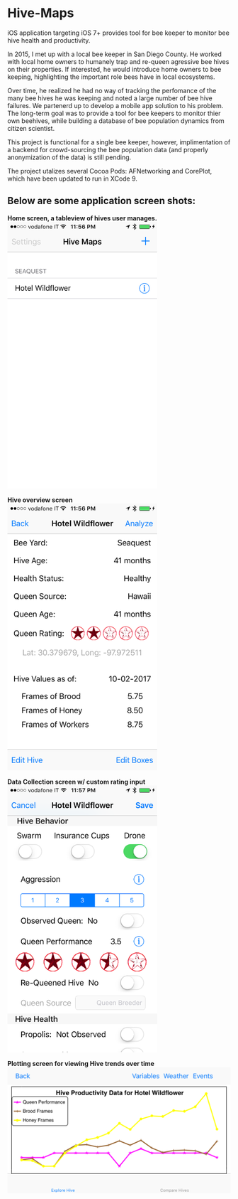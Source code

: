 # Hive-Maps
iOS application targeting iOS 7+ provides tool for bee keeper to monitor bee hive health and productivity. 

In 2015, I met up with a local bee keeper in San Diego County. He worked with local home owners to humanely trap and re-queen agressive
bee hives on their properties. If interested, he would introduce home owners to bee keeping, highlighting the important role bees have
in local ecosystems. 
  
Over time, he realized he had no way of tracking the perfomance of the many bee hives he was keeping and noted a large number of bee hive
failures. We partenerd up to develop a mobile app solution to his problem. The long-term goal was to provide a tool for bee keepers to 
monitor thier own beehives, while building a database of bee population dynamics from citizen scientist. 

This project is functional for a single bee keeper, however, implimentation of a backend for crowd-sourcing the bee population data 
(and properly anonymization of the data) is still pending. 

The project utalizes several Cocoa Pods: AFNetworking and CorePlot, which have been updated to run in XCode 9. 
  
## Below are some application screen shots:  
  
**Home screen, a tableview of hives user manages.**    
<img src="https://github.com/ByronAnalytics/Hive-Maps/blob/Plotting/IMG_1981.PNG" height="600" />  
   
**Hive overview screen**  
<img src="https://github.com/ByronAnalytics/Hive-Maps/blob/Plotting/IMG_1983.PNG" height="600" />
  
**Data Collection screen w/ custom rating input**   
<img src="https://github.com/ByronAnalytics/Hive-Maps/blob/Plotting/IMG_1984.PNG" height="600" />  
  
**Plotting screen for viewing Hive trends over time**  
<img src="https://github.com/ByronAnalytics/Hive-Maps/blob/Plotting/IMG_1982.PNG" Width="600" />  

